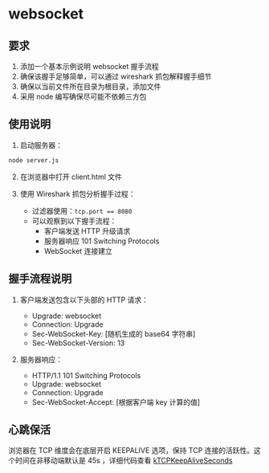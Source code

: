 # websocket

## 要求

1. 添加一个基本示例说明 websocket 握手流程
2. 确保该握手足够简单，可以通过 wireshark 抓包解释握手细节
3. 确保以当前文件所在目录为根目录，添加文件
4. 采用 node 编写确保尽可能不依赖三方包

## 使用说明

1. 启动服务器：

```bash
node server.js
```

2. 在浏览器中打开 client.html 文件

3. 使用 Wireshark 抓包分析握手过程：
   - 过滤器使用：`tcp.port == 8080`
   - 可以观察到以下握手流程：
     - 客户端发送 HTTP 升级请求
     - 服务器响应 101 Switching Protocols
     - WebSocket 连接建立

## 握手流程说明

1. 客户端发送包含以下头部的 HTTP 请求：

   - Upgrade: websocket
   - Connection: Upgrade
   - Sec-WebSocket-Key: [随机生成的 base64 字符串]
   - Sec-WebSocket-Version: 13

2. 服务器响应：
   - HTTP/1.1 101 Switching Protocols
   - Upgrade: websocket
   - Connection: Upgrade
   - Sec-WebSocket-Accept: [根据客户端 key 计算的值]

## 心跳保活

浏览器在 TCP 维度会在底层开启 KEEPALIVE 选项，保持 TCP 连接的活跃性。这个时间在非移动端默认是 45s ，详细代码查看 [kTCPKeepAliveSeconds](https://source.chromium.org/chromium/chromium/src/+/main:net/socket/tcp_socket_posix.cc;l=435;bpv=1;bpt=1)
